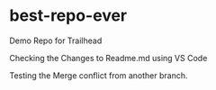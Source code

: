 # best-repo-ever
Demo Repo for Trailhead

Checking the Changes to Readme.md using VS Code

Testing the Merge conflict from another branch.
